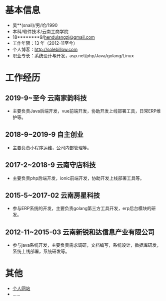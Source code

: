 # 基本信息
* 吴**(snail)/男/哈/1990 
* 本科/软件技术/云南工商学院
* 18********9/hendulangzi@gmail.com
* 工作年限：13 年（2012-11至今）
* 个人博客：http://solebillow.com
* 职业专长：系统设计与开发，asp.net/php/Java/golang/Linux

# 工作经历
## 2019-9~至今 云南家韵科技
* 主要负责Java后端开发，vue前端开发，协助开发上线部署工具，日常ERP维护等。

## 2018-9~2019-9 自主创业
* 主要负责小程序运维，公司内部管理等。

## 2017-2~2018-9 云南守店科技
* 主要负责php后端开发，ionic前端开发，协助开发上线部署工具等。

## 2015-5~2017-02 云南房星科技
* 参与ERP系统的开发，主要负责golang第三方工具开发，erp后台模块的研发。

## 2012-11~2015-03 云南新锐和达信息产业有限公司
* 参与java系统开发，主要负责需求调研，文档编写，系统设计，数据库研发，系统上线部署，系统研发等。

# 其他
* [个人网站](http://www.solebillow.com)
* ......
